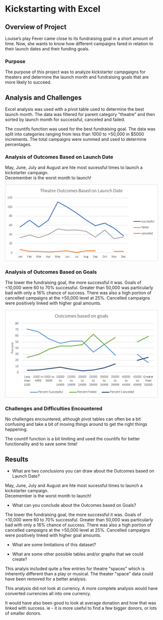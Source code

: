 # Kickstarting with Excel

## Overview of Project

Louise’s play Fever came close to its fundraising goal in a short amount of time. Now, she wants to know how different campaigns fared in relation to their launch dates and their funding goals.

### Purpose

The purpose of this project was to analyze kickstarter campgaigns for theaters and determine the launch month and fundraising goals that are more likely to succeed. 


## Analysis and Challenges
Excel analysis was used with a pivot table used to determine the best launch month.  The data was filtered for parent category "theatre" and then sorted by launch month for successful, canceled and failed. 

The countifs function was used for the best fundraising goal.  The data was split into categories ranging from less than 1000 to >50,000 in $5000 increments.  The total campaigns were summed and used to determine percentages. 

### Analysis of Outcomes Based on Launch Date

May, June, July and August are hte most sucessful times to launch a kickstarter campaign.  
Decemember is the worst month to launch! 

![Outcomes_based_Launch_date](https://github.com/JaniceBgithub/Assignment1/blob/master/Theatre_Outcomes_vs_Launch.png)


### Analysis of Outcomes Based on Goals
The lower the fundraising goal, the more successful it was. Goals of <10,000 were 60 to 70% successful.  Greater than 50,000 was particularly bad with only a 16% chance of success.  There was also a high portion of cancelled campaigns at the >50,000 level at 25%.  Cancelled campaigns were positively linked with higher goal amounts. 


![Outcomes_Goals](https://github.com/JaniceBgithub/Assignment1/blob/master/Outcomes_based_on_goals.png)

### Challenges and Difficulties Encountered

No challenges encountered, although pivot tables can often be a bit confusing and take a bit of moving things around to get the right things happening. 

The countif function is a bit limiting and used the countifs for better functionality and to save some time!
 

## Results

- What are two conclusions you can draw about the Outcomes based on Launch Date?

May, June, July and August are hte most sucessful times to launch a kickstarter campaign.  
Decemember is the worst month to launch! 


- What can you conclude about the Outcomes based on Goals?

The lower the fundraising goal, the more successful it was. Goals of <10,000 were 60 to 70% successful.  Greater than 50,000 was particularly bad with only a 16% chance of success.  There was also a high portion of cancelled campaigns at the >50,000 level at 25%.  Cancelled campaigns were positively linked with higher goal amounts. 

- What are some limitations of this dataset?

- What are some other possible tables and/or graphs that we could create?

This analyis included quite a few entries for theatre "spaces" which is inherently different than a play or musical.  The theater "space" data could have been removed for a better analysis. 

This analysis did not look at currency.  A more complete analysis would have converted currencies all into one currency. 

It would have also been good to look at average donation and how that was linked with success.  ie - it is more useful to find a few bigger donors, or lots of smaller donors.

